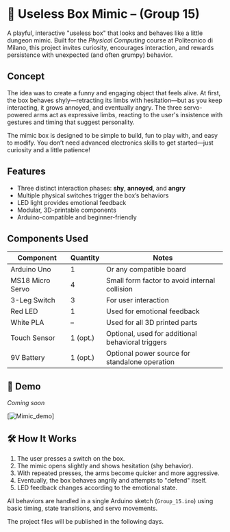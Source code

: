 # 🐙 Useless Box Mimic – (Group 15)

A playful, interactive "useless box" that looks and behaves like a little dungeon mimic. Built for the *Physical Computing* course at Politecnico di Milano, this project invites curiosity, encourages interaction, and rewards persistence with unexpected (and often grumpy) behavior.

## Concept

The idea was to create a funny and engaging object that feels alive. At first, the box behaves shyly—retracting its limbs with hesitation—but as you keep interacting, it grows annoyed, and eventually angry. The three servo-powered arms act as expressive limbs, reacting to the user's insistence with gestures and timing that suggest personality.

The mimic box is designed to be simple to build, fun to play with, and easy to modify. You don’t need advanced electronics skills to get started—just curiosity and a little patience!

## Features

- Three distinct interaction phases: **shy**, **annoyed**, and **angry**
- Multiple physical switches trigger the box’s behaviors
- LED light provides emotional feedback
- Modular, 3D-printable components
- Arduino-compatible and beginner-friendly

## Components Used

| Component        | Quantity | Notes                                                   |
|------------------|----------|----------------------------------------------------------|
| Arduino Uno      | 1        | Or any compatible board                                  |
| MS18 Micro Servo | 4        | Small form factor to avoid internal collision            |
| 3-Leg Switch     | 3        | For user interaction                                     |
| Red LED          | 1        | Used for emotional feedback                              |
| White PLA        | –        | Used for all 3D printed parts                            |
| Touch Sensor     | 1 (opt.) | Optional, used for additional behavioral triggers        |
| 9V Battery       | 1 (opt.) | Optional power source for standalone operation           |

## 🎥 Demo

*Coming soon*

[![Mimic_demo]()]

## 🛠️ How It Works

1. The user presses a switch on the box.
2. The mimic opens slightly and shows hesitation (shy behavior).
3. With repeated presses, the arms become quicker and more aggressive.
4. Eventually, the box behaves angrily and attempts to "defend" itself.
5. LED feedback changes according to the emotional state.

All behaviors are handled in a single Arduino sketch (`Group_15.ino`) using basic timing, state transitions, and servo movements.

The project files will be published in the following days.


